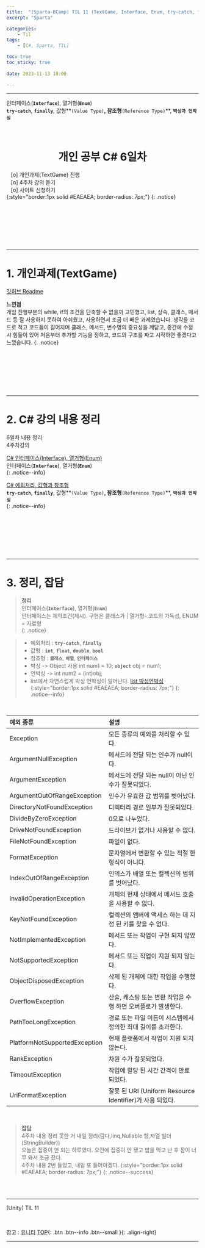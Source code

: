```yaml
---
title:  "[Sparta-BCamp] TIL 11 (TextGame, Interface, Enum, try-catch, finally) ⭐ "
excerpt: "Sparta"

categories:
    - Til
tags:
    - [C#, Sparta, TIL]

toc: true
toc_sticky: true
 
date: 2023-11-13 18:00

---
```

- - -

인터페이스(**`Interface`**), 열거형(**`Enum`**)  
 **`try-catch`**, **`finally`**, 값형**`(Value Type)`**, 참조형**`(Reference Type)`**, **`박싱과 언박싱`**    
<BR><BR>

<center><H1> 개인 공부 C# 6일차   </H1></center>

&nbsp;&nbsp; [o] 개인과제(TextGame) 진행  
&nbsp;&nbsp; [o] 4주차 강의 듣기    
&nbsp;&nbsp; [o] 사이트 신청하기  
{:style="border:1px solid #EAEAEA; border-radius: 7px;"}
{: .notice}

<br><br><br><br><br><br>
- - - 


# 1. 개인과제(TextGame)
[깃허브 Readme](https://github.com/levell1/Practice_Csharp/blob/main/README.md)

  
**느낀점**  
게임 진행부분의 while, if의 조건을 단축할 수 없을까 고민했고, list, 상속, 클래스, 매서드 등 잘 사용하지 못하여 아쉬웠고, 사용하면서 조금 더 배운 과제였습니다.
생각을 코드로 적고 코드들이 길어지며 클래스, 메서드, 변수명의 중요성을 꺠닫고, 중간에 수정 시 힘듦이 있어 처음부터 추가할 기능을 정하고, 코드의 구조를 짜고 시작하면 좋겠다고 느꼈습니다.
{: .notice}

<br><br><br><br><br><br>
- - - 

# 2. C# 강의 내용 정리
6일차 내용 정리  
4주차강의

[C# 인터페이스(Interface), 열거형(Enum)](https://levell1.github.io/sparta%20c%20sharp/SpartaCsharp10/)  
인터페이스(**`Interface`**), 열거형(**`Enum`**)  
{: .notice--info}

[C# 예외처리, 값형과 참조형](https://levell1.github.io/sparta%20c%20sharp/SpartaCsharp11/)  
 **`try-catch`**, **`finally`**, 값형**`(Value Type)`**, 참조형**`(Reference Type)`**, **`박싱과 언박싱`**    
{: .notice--info}

<br><br><br><br><br><br>
- - - 


# 3. 정리, 잡담

> **정리**  
인터페이스(**`Interface`**), 열거형(**`Enum`**)  
인터페이스는 제약조건(제시). 구현은 클래스가 | 열거형- 코드의 가독성, ENUM = 자료형  
{: .notice} 

> - 예외처리 : **`try-catch`**, **`finally`**
> - 값형 : **`int`**, **`float`**, **`double`**, **`bool`**
> - 참조형 : **`클래스`**, **`배열`**, **`인터페이스`** 
> - 박싱 -> Object 사용 int num1 = 10; **`object`** obj = num1;  
> - 언박싱 -> int num2 = (int)obj;
> - list에서 자연스럽게 박싱 언박싱이 일어난다. [list 박싱언박싱](https://levell1.github.io/sparta%20c%20sharp/SpartaCsharp11/#언박싱-unboxing)  
{:style="border:1px solid #EAEAEA; border-radius: 7px;"}
{: .notice--info}  

<br>

|**예외 종류**|설명|
|:---|:---|
|Exception|모든 종류의 예외를 처리할 수 있다.|
|ArgumentNullException|메서드에 전달 되는 인수가 null이다.|
|ArgumentException|메서드에 전달 되는 null이 아닌 인수가 잘못되었다.|
|ArgumentOutOfRangeException|인수가 유효한 값 범위를 벗어났다.|
|DirectoryNotFoundException|디렉터리 경로 일부가 잘못되었다.|
|DivideByZeroException|0으로 나누었다.|
|DriveNotFoundException|드라이브가 없거나 사용할 수 없다.|
|FileNotFoundException|파일이 없다.|
|FormatException|문자열에서 변환할 수 있는 적절 한 형식이 아니다.|
|IndexOutOfRangeException|인덱스가 배열 또는 컬렉션의 범위를 벗어났다.|
|InvalidOperationException|개체의 현재 상태에서 메서드 호출을 사용할 수 없다.|
|KeyNotFoundException|컬렉션의 멤버에 액세스 하는 데 지정 된 키를 찾을 수 없다.|
|NotImplementedException|메서드 또는 작업이 구현 되지 않았다.|
|NotSupportedException|메서드 또는 작업이 지원 되지 않는다.|
|ObjectDisposedException|삭제 된 개체에 대한 작업을 수행했다.|
|OverflowException|산술, 캐스팅 또는 변환 작업을 수행 하면 오버플로가 발생한다.|
|PathTooLongException|경로 또는 파일 이름이 시스템에서 정의한 최대 길이를 초과한다.|
|PlatformNotSupportedException|현재 플랫폼에서 작업이 지원 되지 않는다.|
|RankException|차원 수가 잘못되었다.|
|TimeoutException|작업에 할당 된 시간 간격이 만료 되었다.|
|UriFormatException|잘못 된 URI (Uniform Resource Identifier)가 사용 되었다.|

<br>


> **잡담**  
4주차 내용 정리 못한 거 내일 정리(람다,linq,Nullable 형,자열 빌더 (StringBuilder))  
오늘은 집중이 안 되는 하루였다. 오전에 집중이 안 됐고 밥을 먹고 난 후 잠이 너무 와서 조금 잤다.  
4주차 내용 2번 들었고, 내일 또 들어야겠다. 
{:style="border:1px solid #EAEAEA; border-radius: 7px;"}
{: .notice--success}  

<br><br>
- - - 

[Unity] TIL 11

<br>

참고 : [유니티](https://docs.unity3d.com/kr/)
[TOP](#){: .btn .btn--info .btn--small }{: .align-right}
<br>
- - -
